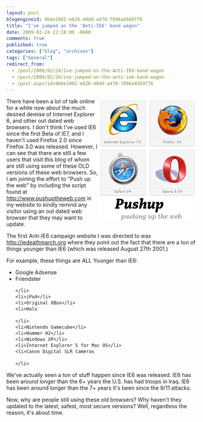 ```yaml
---
layout: post
blogengineid: 9b6e1082-e828-40dd-a470-7896a4569776
title: "I've jumped on the 'Anti-IE6' band wagon"
date: 2009-02-24 22:18:00 -0600
comments: true
published: true
categories: ["blog", "archives"]
tags: ["General"]
redirect_from: 
  - /post/2009/02/24/Ive-jumped-on-the-Anti-IE6-band-wagon
  - /post/2009/02/24/ive-jumped-on-the-anti-ie6-band-wagon
  - /post.aspx?id=9b6e1082-e828-40dd-a470-7896a4569776
---
```

<!-- more -->


<img src="/files/pushuptheweb.png" alt="Pushup The Web" align="right" />There have been a lot of talk online for a while now about the much desired demise of Internet Explorer 6, and other out dated web browsers. I don&#39;t think I&#39;ve used IE6 since the first Beta of IE7, and I haven&#39;t used Firefox 2.0 since Firefox 3.0 was released. However, I can see that there are still a few users that visit this blog of whom are still using some of these OLD versions of these web browsers. So, I am joining the effort to &quot;Push up the web&quot; by including the script found at <a href="http://www.pushuptheweb.com">http://www.pushuptheweb.com</a> in my website to kindly remind any visitor using an out dated web browser that they may want to update.



The first Anti-IE6 campaign website I was directed to was <a href="http://iedeathmarch.org">http://iedeathmarch.org</a> where they point out the fact that there are a ton of things younger than IE6 (which was released August 27th 2001.)



For example, these things are ALL Younger than IE6:

<ul>
	<li>Google Adsense</li>
	<li>Friendster

	</li>
	<li>iPod</li>
	<li>Original XBox</li>
	<li>Halo

	</li>
	<li>Nintendo Gamecube</li>
	<li>Hummer H2</li>
	<li>Windows XP</li>
	<li>Internet Explorer 5 for Mac OS</li>
	<li>Canon Digital SLR Cameras

	</li>
</ul>


We&#39;ve actually seen a ton of stuff happen since IE6 was released. IE6 has been around longer than the 6+ years the U.S. has had troops in Iraq. IE6 has been around longer than the 7+ years it&#39;s been since the 9/11 attacks.



Now, why are people still using these old browsers? Why haven&#39;t they updated to the latest, safest, most secure versions? Well, regardless the reason, it&#39;s about time. 

